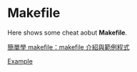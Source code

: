 # Makefile
Here shows some cheat aobut **Makefile**.

[簡單學 makefile：makefile 介紹與範例程式 ](https://mropengate.blogspot.com/2018/01/makefile.html)

[Example](example.md)